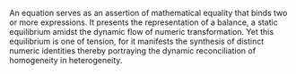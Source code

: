 
An equation serves as an assertion of mathematical equality that binds two or more expressions. It presents the representation of a balance, a static equilibrium amidst the dynamic flow of numeric transformation. Yet this equilibrium is one of tension, for it manifests the synthesis of distinct numeric identities thereby portraying the dynamic reconciliation of homogeneity in heterogeneity.

